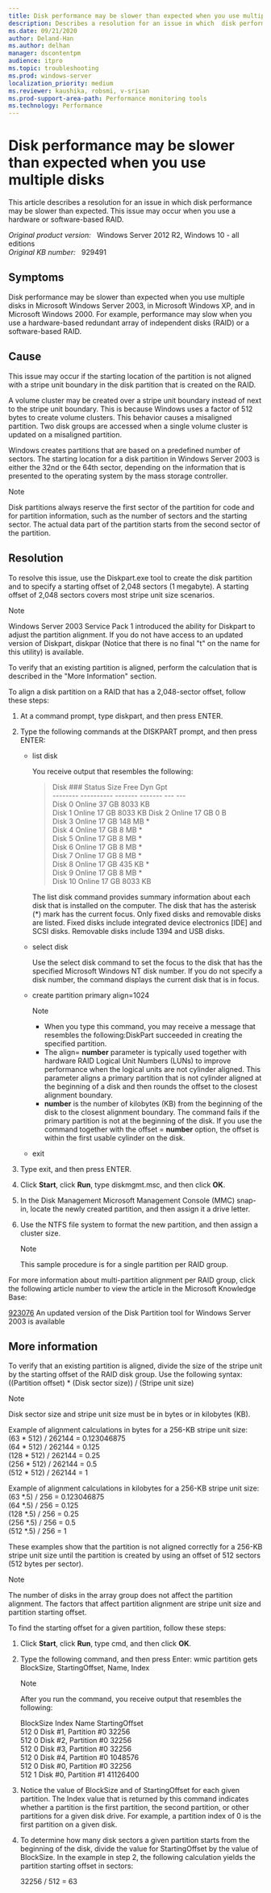 ```yaml
---
title: Disk performance may be slower than expected when you use multiple disks
description: Describes a resolution for an issue in which  disk performance may be slower than expected.  This issue may occur when you use a hardware or software-based RAID.
ms.date: 09/21/2020
author: Deland-Han
ms.author: delhan 
manager: dscontentpm
audience: itpro
ms.topic: troubleshooting
ms.prod: windows-server
localization_priority: medium
ms.reviewer: kaushika, robsmi, v-srisan
ms.prod-support-area-path: Performance monitoring tools
ms.technology: Performance
---
```

# Disk performance may be slower than expected when you use multiple disks

This article describes a resolution for an issue in which  disk performance may be slower than expected. This issue may occur when you use a hardware or software-based RAID.

_Original product version:_ &nbsp; Windows Server 2012 R2, Windows 10 - all editions  
_Original KB number:_ &nbsp; 929491

## Symptoms

Disk performance may be slower than expected when you use multiple disks in Microsoft Windows Server 2003, in Microsoft Windows XP, and in Microsoft Windows 2000. For example, performance may slow when you use a hardware-based redundant array of independent disks (RAID) or a software-based RAID.

## Cause

This issue may occur if the starting location of the partition is not aligned with a stripe unit boundary in the disk partition that is created on the RAID.

A volume cluster may be created over a stripe unit boundary instead of next to the stripe unit boundary. This is because Windows uses a factor of 512 bytes to create volume clusters. This behavior causes a misaligned partition. Two disk groups are accessed when a single volume cluster is updated on a misaligned partition.

Windows creates partitions that are based on a predefined number of sectors. The starting location for a disk partition in Windows Server 2003 is either the 32nd or the 64th sector, depending on the information that is presented to the operating system by the mass storage controller.

> [!NOTE]
> Disk partitions always reserve the first sector of the partition for code and for partition information, such as the number of sectors and the starting sector. The actual data part of the partition starts from the second sector of the partition.

## Resolution

To resolve this issue, use the Diskpart.exe tool to create the disk partition and to specify a starting offset of 2,048 sectors (1 megabyte). A starting offset of 2,048 sectors covers most stripe unit size scenarios.

> [!NOTE]
> Windows Server 2003 Service Pack 1 introduced the ability for Diskpart to adjust the partition alignment. If you do not have access to an updated version of Diskpart, diskpar (Notice that there is no final "t" on the name for this utility) is available.

To verify that an existing partition is aligned, perform the calculation that is described in the "More Information" section.

To align a disk partition on a RAID that has a 2,048-sector offset, follow these steps:  

1. At a command prompt, type diskpart, and then press ENTER.
2. Type the following commands at the DISKPART prompt, and then press ENTER:  

   - list disk  

       You receive output that resembles the following:  
       > Disk ### Status Size Free Dyn Gpt  
       > \-------- ---------- ------- ------- --- ---  
        Disk 0 Online 37 GB 8033 KB  
        Disk 1 Online 17 GB 8033 KB
        Disk 2 Online 17 GB 0 B  
        Disk 3 Online 17 GB 148 MB \*  
        Disk 4 Online 17 GB 8 MB \*  
        Disk 5 Online 17 GB 8 MB \*  
        Disk 6 Online 17 GB 8 MB \*  
        Disk 7 Online 17 GB 8 MB \*  
        Disk 8 Online 17 GB 435 KB \*  
        Disk 9 Online 17 GB 8 MB \*  
        Disk 10 Online 17 GB 8033 KB  

      The list disk command provides summary information about each disk that is installed on the computer. The disk that has the asterisk (*) mark has the current focus. Only fixed disks and removable disks are listed. Fixed disks include integrated device electronics [IDE] and SCSI disks. Removable disks include 1394 and USB disks.  

   - select disk  

      Use the select disk command to set the focus to the disk that has the specified Microsoft Windows NT disk number. If you do not specify a disk number, the command displays the current disk that is in focus.
   - create partition primary align=1024  

     > [!NOTE]  
     >
     >- When you type this command, you may receive a message that resembles the following:DiskPart succeeded in creating the specified partition.  
     >- The align= **number** parameter is typically used together with hardware RAID Logical Unit Numbers (LUNs) to improve performance when the logical units are not cylinder aligned. This parameter aligns a primary partition that is not cylinder aligned at the beginning of a disk and then rounds the offset to the closest alignment boundary.  
     >- **number** is the number of kilobytes (KB) from the beginning of the disk to the closest alignment boundary. The command fails if the primary partition is not at the beginning of the disk. If you use the command together with the offset = **number** option, the offset is within the first usable cylinder on the disk.  

   - exit  

3. Type exit, and then press ENTER.
4. Click **Start**, click **Run**, type diskmgmt.msc, and then click **OK**.
5. In the Disk Management Microsoft Management Console (MMC) snap-in, locate the newly created partition, and then assign it a drive letter.
6. Use the NTFS file system to format the new partition, and then assign a cluster size.  

    > [!NOTE]
    > This sample procedure is for a single partition per RAID group.

For more information about multi-partition alignment per RAID group, click the following article number to view the article in the Microsoft Knowledge Base:

[923076](https://support.microsoft.com/help/923076) An updated version of the Disk Partition tool for Windows Server 2003 is available  

## More information

To verify that an existing partition is aligned, divide the size of the stripe unit by the starting offset of the RAID disk group. Use the following syntax:  
((Partition offset) * (Disk sector size)) / (Stripe unit size)
> [!NOTE]
> Disk sector size and stripe unit size must be in bytes or in kilobytes (KB).

Example of alignment calculations in bytes for a 256-KB stripe unit size:  
(63 \* 512) / 262144 = 0.123046875  
(64 \* 512) / 262144 = 0.125  
(128 \* 512) / 262144 = 0.25  
(256 \* 512) / 262144 = 0.5  
(512 \* 512) / 262144 = 1  

Example of alignment calculations in kilobytes for a 256-KB stripe unit size:  
(63 \*.5) / 256 = 0.123046875  
(64 \*.5) / 256 = 0.125  
(128 \*.5) / 256 = 0.25  
(256 \*.5) / 256 = 0.5  
(512 \*.5) / 256 = 1  

These examples show that the partition is not aligned correctly for a 256-KB stripe unit size until the partition is created by using an offset of 512 sectors (512 bytes per sector).

> [!NOTE]
> The number of disks in the array group does not affect the partition alignment. The factors that affect partition alignment are stripe unit size and partition starting offset.

To find the starting offset for a given partition, follow these steps:  

1. Click **Start**, click **Run**, type cmd, and then click **OK**.
2. Type the following command, and then press Enter: wmic partition gets BlockSize, StartingOffset, Name, Index  

    > [!NOTE]
    > After you run the command, you receive output that resembles the following:
    >
    > BlockSize Index Name StartingOffset  
    512 0 Disk #1, Partition #0 32256  
    512 0 Disk #2, Partition #0 32256  
    512 0 Disk #3, Partition #0 32256  
    512 0 Disk #4, Partition #0 1048576  
    512 0 Disk #0, Partition #0 32256  
    512 1 Disk #0, Partition #1 41126400

3. Notice the value of BlockSize and of StartingOffset for each given partition. The Index value that is returned by this command indicates whether a partition is the first partition, the second partition, or other partitions for a given disk drive. For example, a partition index of 0 is the first partition on a given disk.
4. To determine how many disk sectors a given partition starts from the beginning of the disk, divide the value for StartingOffset by the value of BlockSize. In the example in step 2, the following calculation yields the partition starting offset in sectors:

    32256 / 512 = 63
